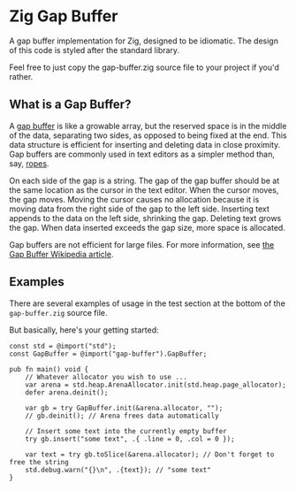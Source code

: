# Zig Gap Buffer
A gap buffer implementation for Zig, designed to be idiomatic. The design of this code is styled after the standard library.

Feel free to just copy the gap-buffer.zig source file to your project if you'd rather.

## What is a Gap Buffer?
A [gap buffer](https://en.wikipedia.org/wiki/Gap_buffer) is like a growable array, but the reserved space is in the middle of the data, separating two sides, as opposed to being fixed at the end. This data structure is efficient for inserting and deleting data in close proximity. Gap buffers are commonly used in text editors as a simpler method than, say, [ropes](https://en.wikipedia.org/wiki/Rope_(data_structure)).

On each side of the gap is a string. The gap of the gap buffer should be at the same location as the cursor in the text editor. When the cursor moves, the gap moves. Moving the cursor causes no allocation because it is moving data from the right side of the gap to the left side. Inserting text appends to the data on the left side, shrinking the gap. Deleting text grows the gap. When data inserted exceeds the gap size, more space is allocated.

Gap buffers are not efficient for large files. For more information, see [the Gap Buffer Wikipedia article](https://en.wikipedia.org/wiki/Gap_buffer).

## Examples

There are several examples of usage in the test section at the bottom of the `gap-buffer.zig` source file.

But basically, here's your getting started:

```zig
const std = @import("std");
const GapBuffer = @import("gap-buffer").GapBuffer;

pub fn main() void {
    // Whatever allocator you wish to use ...
    var arena = std.heap.ArenaAllocator.init(std.heap.page_allocator);
    defer arena.deinit();

    var gb = try GapBuffer.init(&arena.allocator, "");
    // gb.deinit(); // Arena frees data automatically

    // Insert some text into the currently empty buffer
    try gb.insert("some text", .{ .line = 0, .col = 0 });

    var text = try gb.toSlice(&arena.allocator); // Don't forget to free the string
    std.debug.warn("{}\n", .{text}); // "some text"
}
```
